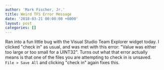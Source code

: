 ```yaml
---
author: 'Mark Fischer, Jr.'
title: Weird TFS Error Message
date: '2018-03-21 00:00:00 +0000'
layout: post
categories: []
---
```


Ran into a fun little bug with the Visual Studio Team Explorer widget today. I clicked "check in" as usual, and was met with this error: "Value was either too large or too small for a UINT32". Turns out what that error actually means is that one of the files you are attempting to check in is unsaved. `File > Save All` and clicking "check in" again fixes this.
